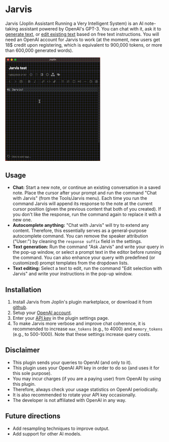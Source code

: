 # Jarvis

Jarvis (Joplin Assistant Running a Very Intelligent System) is an AI note-taking assistant powered by OpenAI's GPT-3. You can chat with it, ask it to [generate text](https://beta.openai.com/docs/guides/completion/introduction), or [edit existing text](https://beta.openai.com/docs/guides/completion/editing-text) based on free text instructions. You will need an OpenAI account for Jarvis to work (at the moment, new users get 18$ credit upon registering, which is equivalent to 900,000 tokens, or more than 600,000 generated words).

<img src="img/YuzuCheeseCake.gif" width="300">

## Usage

- **Chat:** Start a new note, or continue an existing conversation in a saved note. Place the cursor after your prompt and run the command "Chat with Jarvis" (from the Tools/Jarvis menu). Each time you run the command Jarvis will append its response to the note at the current cursor position (given the previous content that both of you created). If you don't like the response, run the command again to replace it with a new one.
- **Autocomplete anything:** "Chat with Jarvis" will try to extend any content. Therefore, this essentially serves as a general-purpose autocomplete command. You can remove the speaker attribution ("User:") by cleaning the `response suffix` field in the settings.
- **Text generation:** Run the command "Ask Jarvis" and write your query in the pop-up window, or select a prompt text in the editor before running the command. You can also enhance your query with predefined (or customized) prompt templates from the dropdown lists.
- **Text editing:** Select a text to edit, run the command "Edit selection with Jarvis" and write your instructions in the pop-up window.

## Installation

1. Install Jarvis from Joplin's plugin marketplace, or download it from [github](https://github.com/alondmnt/joplin-plugin-jarvis/releases).
2. Setup your [OpenAI account](https://platform.openai.com/signup).
3. Enter your [API key](https://platform.openai.com/account/api-keys) in the plugin settings page.
4. To make Jarvis more verbose and improve chat coherence, it is recommended to increase `max_tokens` (e.g., to 4000) and `memory_tokens` (e.g., to 500-1000). Note that these settings increase query costs.

## Disclaimer

- This plugin sends your queries to OpenAI (and only to it).
- This plugin uses your OpenAI API key in order to do so (and uses it for this sole purpose).
- You may incur charges (if you are a paying user) from OpenAI by using this plugin.
- Therefore, always check your usage statistics on OpenAI periodically.
- It is also recommended to rotate your API key occasionally.
- The developer is not affiliated with OpenAI in any way.

## Future directions

- Add resampling techniques to improve output.
- Add support for other AI models.
